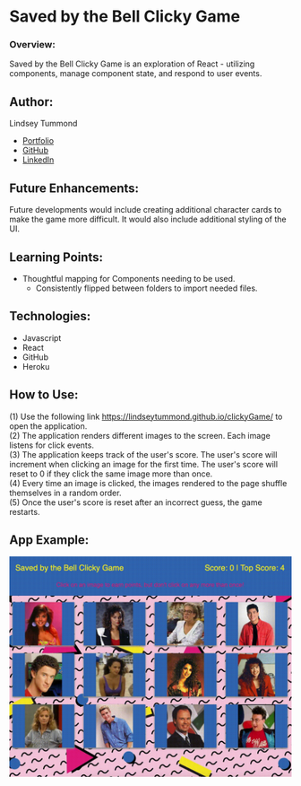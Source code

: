 # Saved by the Bell Clicky Game


### Overview: 
Saved by the Bell Clicky Game is an exploration of React - utilizing components, manage component state, and respond to user events.

## Author:
Lindsey Tummond
- <a href="https://lindseytummond.github.io/portfolio/" target="_blank"> Portfolio </a>
- <a href="https://github.com/lindseytummond" target="_blank"> GitHub </a>
- <a href="https://www.linkedin.com/in/lindsey-tummond-b86aa341/" target="_blank"> LinkedIn </a>

## Future Enhancements:
Future developments would include creating additional character cards to make the game more difficult.  It would also include additional styling of the UI.

## Learning Points:
- Thoughtful mapping for Components needing to be used.
    - Consistently flipped between folders to import needed files.

## Technologies:
-	Javascript
-   React
-   GitHub
-   Heroku

## How to Use:
(1) Use the following link https://lindseytummond.github.io/clickyGame/ to open the application. <br>
(2) The application renders different images to the screen. Each image listens for click events. <br>
(3) The application keeps track of the user's score. The user's score will increment when clicking an image for the first time. The user's score will reset to 0 if they click the same image more than once. <br>
(4) Every time an image is clicked, the images rendered to the page shuffle themselves in a random order. <br>
(5) Once the user's score is reset after an incorrect guess, the game restarts.


## App Example:

<a href="https://lindseytummond.github.io/clickyGame/" target="_blank">
   <img src="public/bell-readme.gif">
</a>